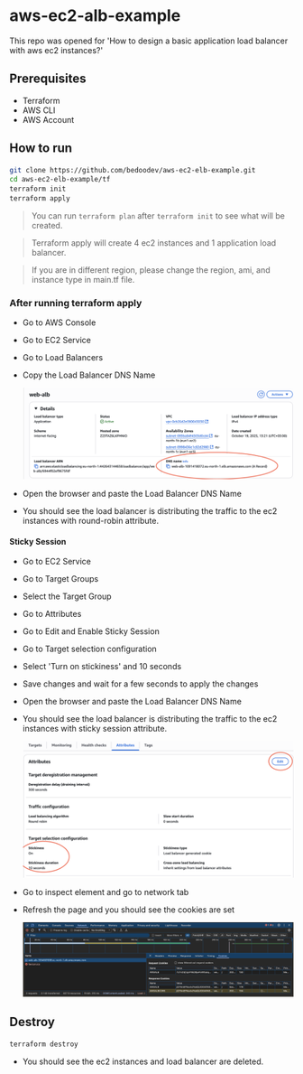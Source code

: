 # aws-ec2-alb-example

This repo was opened for 'How to design a basic application load balancer with aws ec2 instances?'

## Prerequisites

- Terraform
- AWS CLI
- AWS Account

## How to run

```bash
git clone https://github.com/bedoodev/aws-ec2-elb-example.git
cd aws-ec2-elb-example/tf
terraform init
terraform apply
```

> You can run `terraform plan` after `terraform init` to see what will be created.

> Terraform apply will create 4 ec2 instances and 1 application load balancer.

> If you are in different region, please change the region, ami, and instance type in main.tf file.

### After running terraform apply

- Go to AWS Console
- Go to EC2 Service
- Go to Load Balancers

- Copy the Load Balancer DNS Name

  <img src="images/dns_name.png" alt="DNS Name" width="500">

- Open the browser and paste the Load Balancer DNS Name
- You should see the load balancer is distributing the traffic to the ec2 instances with round-robin attribute.

#### Sticky Session

- Go to EC2 Service
- Go to Target Groups
- Select the Target Group
- Go to Attributes
- Go to Edit and Enable Sticky Session
- Go to Target selection configuration
- Select 'Turn on stickiness' and 10 seconds
- Save changes and wait for a few seconds to apply the changes
- Open the browser and paste the Load Balancer DNS Name
- You should see the load balancer is distributing the traffic to the ec2 instances with sticky session attribute.

    <img src="images/sticky.png" alt="Sticky Session" width="500">

- Go to inspect element and go to network tab
- Refresh the page and you should see the cookies are set

    <img src="images/cookies.png" alt="Cookies" width="500">

## Destroy

```bash
terraform destroy
```

- You should see the ec2 instances and load balancer are deleted.
